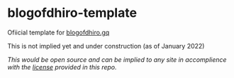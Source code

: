 # blogofdhiro-template
Ofiicial template for [blogofdhiro.gq](http://blogofdhiro.gq)

This is not implied yet and under construction (as of January 2022)

*This would be open source and can be implied to any site in accomplience with the [license](LICENSE) provided in this repo.*
